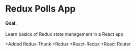# Redux Polls App

#### Goal:

Learn basics of Redux state management in a React app

+Added Redux-Thunk
+Redux
+React-Redux
+React Router
